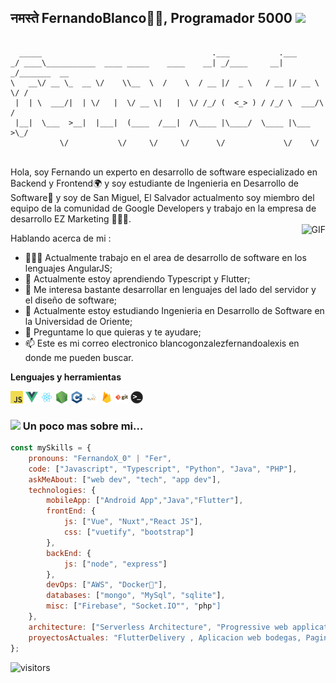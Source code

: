 <h2>नमस्ते FernandoBlanco🙏🏻, Programador 5000 <img src="https://media.giphy.com/media/12oufCB0MyZ1Go/giphy.gif" width="50"></h2>



```

  _____                                      .___           .___           
_/ ____\___________  ____ _____    ____    __| _/____     __| _/_______  __
\   __\/ __ \_  __ \/    \\__  \  /    \  / __ |/  _ \   / __ |/ __ \  \/ /
 |  | \  ___/|  | \/   |  \/ __ \|   |  \/ /_/ (  <_> ) / /_/ \  ___/\   / 
 |__|  \___  >__|  |___|  (____  /___|  /\____ |\____/  \____ |\___  >\_/  
           \/           \/     \/     \/      \/             \/    \/      

```
<br>
Hola, soy Fernando un experto en desarrollo de software especializado en Backend y Frontend🌍 y soy estudiante de Ingenieria en Desarrollo de Software🚀 y soy de San Miguel, El Salvador actualmento soy miembro del equipo de la comunidad de Google Developers y trabajo en la empresa de desarrollo EZ Marketing 👨🏽‍💼.
<br>




  <img align="right" alt="GIF" src="https://i.pinimg.com/originals/e4/26/70/e426702edf874b181aced1e2fa5c6cde.gif" />

Hablando acerca de mi :

- 👨🏽‍💻 Actualmente trabajo en el area de desarrollo de software en los lenguajes AngularJS;
- 🌱 Actualmente estoy aprendiendo Typescript y Flutter;
- 🤔 Me interesa bastante desarrollar en lenguajes del lado del servidor y el diseño de software;
- 💼 Actualmente estoy estudiando Ingenieria en Desarrollo de Software en la Universidad de Oriente;
- 💬 Preguntame lo que quieras y te ayudare;
- 📫 Este es mi correo electronico blancogonzalezfernandoalexis en donde me pueden buscar.


**Lenguajes y herramientas**  



<code><img height="20" src="https://raw.githubusercontent.com/github/explore/80688e429a7d4ef2fca1e82350fe8e3517d3494d/topics/javascript/javascript.png"></code>
<code><img height="20" src="https://raw.githubusercontent.com/github/explore/80688e429a7d4ef2fca1e82350fe8e3517d3494d/topics/vue/vue.png"></code>
<code><img height="20" src="https://raw.githubusercontent.com/github/explore/80688e429a7d4ef2fca1e82350fe8e3517d3494d/topics/react/react.png"></code>
<code><img height="20" src="https://raw.githubusercontent.com/github/explore/80688e429a7d4ef2fca1e82350fe8e3517d3494d/topics/nodejs/nodejs.png"></code>
<code><img height="20" src="https://raw.githubusercontent.com/github/explore/80688e429a7d4ef2fca1e82350fe8e3517d3494d/topics/cpp/cpp.png"></code>
<code><img height="20" src="https://raw.githubusercontent.com/github/explore/80688e429a7d4ef2fca1e82350fe8e3517d3494d/topics/mysql/mysql.png"></code>
<code><img height="20" src="https://raw.githubusercontent.com/github/explore/80688e429a7d4ef2fca1e82350fe8e3517d3494d/topics/firebase/firebase.png"></code>
<code><img height="20" src="https://raw.githubusercontent.com/github/explore/80688e429a7d4ef2fca1e82350fe8e3517d3494d/topics/git/git.png"></code>
<code><img height="20" src="https://raw.githubusercontent.com/github/explore/80688e429a7d4ef2fca1e82350fe8e3517d3494d/topics/terminal/terminal.png"></code>



### <img src="https://media.giphy.com/media/VgCDAzcKvsR6OM0uWg/giphy.gif" width="50"> Un poco mas sobre mi...  

```javascript
const mySkills = {
    pronouns: "FernandoX_0" | "Fer",
    code: ["Javascript", "Typescript", "Python", "Java", "PHP"],
    askMeAbout: ["web dev", "tech", "app dev"],
    technologies: {
        mobileApp: ["Android App","Java","Flutter"],
        frontEnd: {
            js: ["Vue", "Nuxt","React JS"],
            css: ["vuetify", "bootstrap"]
        },
        backEnd: {
            js: ["node", "express"]
        },
        devOps: ["AWS", "Docker🐳"],
        databases: ["mongo", "MySql", "sqlite"],
        misc: ["Firebase", "Socket.IO"", "php"]
    },
    architecture: ["Serverless Architecture", "Progressive web applications", "Single page applications"],
    proyectosActuales: "FlutterDelivery , Aplicacion web bodegas, Paginas web AngularJS, TiendaVirtual AngularJS"
};
```
![visitors](https://visitor-badge.laobi.icu/badge?page_id=ApurvShh007.ApurvShah007)


